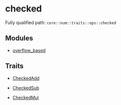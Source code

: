 # checked

Fully qualified path: `core::num::traits::ops::checked`

## Modules

- [overflow_based](./core-num-traits-ops-checked-overflow_based.md)

## Traits

- [CheckedAdd](./core-num-traits-ops-checked-CheckedAdd.md)

- [CheckedSub](./core-num-traits-ops-checked-CheckedSub.md)

- [CheckedMul](./core-num-traits-ops-checked-CheckedMul.md)

